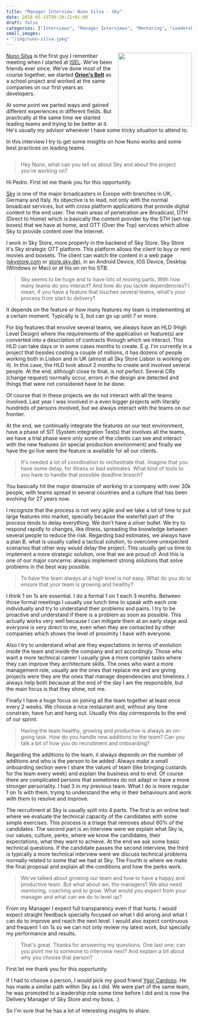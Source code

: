 ```yaml
---
title: "Manager Interview: Nuno Silva - Sky"
date: 2018-05-15T09:20:21+01:00
draft: false
categories: ["Interviews", "Manager Interviews", "Mentoring", "Leadership"]
small_images:
- "/img/nuno-silva.jpeg"
---
```


<img src='/img/nuno-silva.jpeg' style='float:right; width:200px;margin-left:15px'/>

[Nuno Silva](https://www.linkedin.com/in/nunos/) is the first guy I remember
meeting when I started at [ISEL](https://www.isel.pt/en/). We've been friends
ever since. We've done most of the course together, we started **[Orion's Belt](https://www.onrpg.com/news/orions-belt-interview-back-to-the-roots/)**
as a school project and worked at the same companies on our first years as
developers.

At some point we parted ways and gained different experiences in different fields.
But practically at the same time we started leading teams and trying to be
better at it. He's usually my advisor whenever I have some tricky situation
to attend to.

In this interview I try to get some insights on how Nuno works and some best
practices on leading teams.


<div style='clear:both'></div>

<!--more-->

> Hey Nuno, what can you tell us about Sky and about the project you're
> working on?

Hi Pedro. First let me thank you for this opportunity.

[Sky](https://www.sky.com/) is one of the major broadcasters in Europe with branches in UK, Germany
and Italy. Its objective is to lead, not only with the normal broadcast
services, but with cross platform applications that provide digital content to
the end user. The main areas of penetration are Broadcast, DTH (Direct to Home) which is
basically the content provider by the STH (set-top boxes) that we have at home,
and OTT (Over the Top) services which allow Sky to provide content over the
Internet.

I work in Sky Store, more properly in the backend of Sky Store. Sky Store it's
Sky strategic OTT platform. This platform allows the client to buy or rent movies
and boxsets. The client can watch the content in a web page ([skystore.com](https://www.skystore.com)
or [store.sky.de](https://store.sky.de)),
in an Android Device, IOS Device, Desktop (Windows or Mac) or
at his on on his STB.

> Sky seems to be huge and to have lots of moving parts. With how many teams do
> you interact? And how do you tackle dependencies? I mean, if you have a
> feature that touches several teams, what's your process from start to delivery?

It depends on the feature or how many features my team is implementing at a
certain moment. Typically is 3, but can go up until 7 or more.

For big features that envolve several teams, we always have an HLD (High Level
Design) where the requirements of the application or feature(s) are converted
into a description of contracts through which we interact. This HLD can take
days or in some cases months to create. E.g. I'm currently in a project that
besides costing a couple of millions, it has dozens of people working both in
Lisbon and in UK (almost all Sky Store Lisbon is working on it). In this case,
the HLD took about 2 months to create and involved several people. At the end,
although close to final, is not perfect. Several CRs (change request) normally
occur, errors in the design are detected and things that were not considered
have to be done.

Of course that in these projects we do not interact with all the teams involved.
Last year I was involved in a even bigger projects with literally hundreds of
persons involved, but we always interact with the teams on our frontier.

At the end, we continually integrate the features on our test environment,
have a phase of SIT (System integration Tests) that involves all the teams, we
have a trial phase were only some of the clients can see and interact with the
new features (in special production environment) and finally we have the go live
were the feature is available for all our clients.

> It's needed a lot of coordination to orchestrate that. Imagine that you have
> some delay, for illness or bad estimates. What kind of tools to you have to
> handle that possible deadline breach?

You basically hit the major downsize of working in a company with over 30k
people, with teams spread in several countries and a culture that has been
evolving for 27 years now.

I recognize that the process is not very agile and we take a lot of time to
put large features into market, specially because the waterfall part of the
process tends to delay everything. We don't have a silver bullet. We try to
respond rapidly to changes, like illness, spreading the knowledge between
several people to reduce the risk. Regarding bad estimates, we always have a
plan B, what is usually called a tactical solution, to overcome unexpected
scenarios that other way would delay the project. This usually get us time to
implement a more strategic solution, one that we are proud of. And this is one
of our major concerns: always implement strong solutions that solve problems
in the best way possible.

> To have the team always at a high level is not easy. What do you do to
> ensure that your team is growing and healthy?

I think 1 on 1s are essential. I do a formal 1 on 1 each 3 months. Between
those formal meetings I usually use lunch time to speak with each one
individually and try to understand their problems and pains. I try to be
proactive and understand if there is a problem as soon as possible. This
actually works very well because I can mitigate them at an early stage and
everyone is very direct to me, even when they are contacted by other companies
which shows the level of proximity I have with everyone.

Also I try to understand what are they expectations in terms of evolution
inside the team and inside the company and act accordingly. Those who want a
more technical career I usually give a more complex tasks where they can improve
they architecture skills. The ones who want a more management role, usually are
the ones that replace me and are giving projects were they are the ones that
manage dependencies and timelines. I always help both because at the end of
the day I am the responsible, but the main focus is that they shine, not me.

Finally I have a huge focus on joining all the team together at least once
every 2 weeks. We choose a nice restaurant and, without any time constrain,
have fun and hang out. Usually this day corresponds to the end of our sprint.

> Having the team healthy, growing and productive is always an on-going task.
> How do you handle new additions to the team? Can you talk a bit of how you
> do recruitment and onboarding?

Regarding the additions to the team, it always depends on the number of
additions and who is the person to be added. Always make a small onboarding
section were I share the values of team (like bringing custards for the team
every week) and explain the business end to end. Of course there are complicated
persons that sometimes do not adapt or have a more stronger personality.
I had 3 in my previous team. What I do is more regular 1 on 1s with them,
trying to understand the why in their behaviours and work with them to resolve
and improve.

The recruitment at Sky is usually split into 4 parts. The first is an online
test where we evaluate the technical capacity of the candidates with some
simple exercises. This process is a triage that removes about 60% of the
candidates. The second part is an interview were we explain what Sky is,
our values, culture, perks, where we know the candidates, their expectations,
what they want to achieve. At the end we ask some basic technical questions.
If the candidate passes the second interview, the third is typically a more
technical interview were we discuss technical problems normally related to
some that we had at Sky. The Fourth is where we make the final proposal and
explain all the conditions and how the perks work.

> We've talked about growing our team and how to have a happy and productive
> team. But what about we, the managers? We also need mentoring, coaching and
> to grow. What would you expect from your manager and what can we do
> to level up?

From my Manager I expect full transparency even if that hurts. I would expect
straight feedback specially focused on what I did wrong and what I can do to
improve and reach the next level. I would also expect continuous and frequent
1 on 1s so we can not only review my latest work, but specially my
performance and results.

> That's great. Thanks for answering my questions. One last one: can you point
> me to someone to interview next? And explain a bit about why you choose
> that person?

First let me thank you for this opportunity.

If I had to choose a person, I would pick my good friend [Ygor Cardoso](https://www.linkedin.com/in/ygorcardoso/).
He has made a similar path within Sky as I did. We were part of the same team,
he was promoted to a leadership role some time before I did and is now the
Delivery Manager of Sky Store and my boss. :)

So I'm sure that he has a lot of interesting insights to share.
